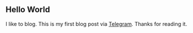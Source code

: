 [title: Hello World]: /
[category: Personal]: /
[date: 2012/06/10]: /
[tags: {rant, social, ows}]: /

## Hello World

I like to blog.  This is my first blog post via
[Telegram](https://telegr.am).  Thanks for reading it.


